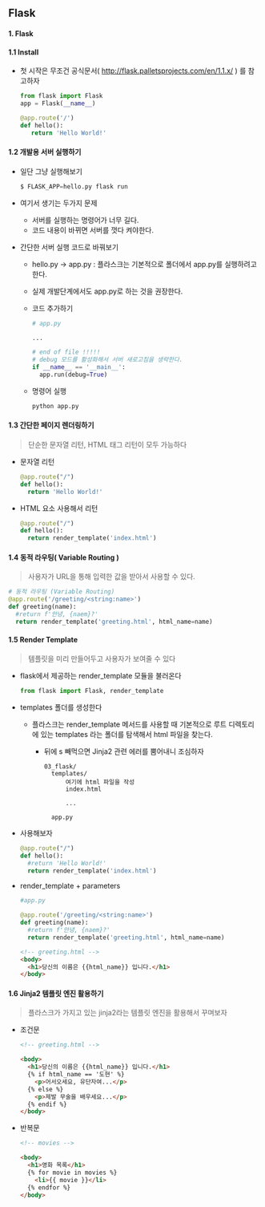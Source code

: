 ## Flask

#### 1. Flask

#### 1.1 Install

- 첫 시작은 무조건 공식문서( http://flask.palletsprojects.com/en/1.1.x/ ) 를 참고하자 

  ```python
  from flask import Flask
  app = Flask(__name__)
  
  @app.route('/')
  def hello():
     return 'Hello World!'
  ```

#### 1.2 개발용 서버 실행하기

- 일단 그냥 실행해보기

  ```python
  $ FLASK_APP=hello.py flask run
  ```

- 여기서 생기는 두가지 문제
  - 서버를 실행하는 명령어가 너무 길다.
  - 코드 내용이 바뀌면 서버를 껏다 켜야한다. 

- 간단한 서버 실행 코드로 바꿔보기 

  - hello.py -> app.py : 플라스크는 기본적으로 폴더에서 app.py를 실행하려고 한다. 

  - 실제 개발단계에서도 app.py로 하는 것을 권장한다.

  - 코드 추가하기 

    ```python
    # app.py
    
    ...
    
    # end of file !!!!!
    # debug 모드를 활성화해서 서버 새로고침을 생략한다. 
    if __name__ == '__main__':
      app.run(debug=True)
    
    ```

  - 명령어 실행

    ```python
    python app.py
    ```

#### 1.3 간단한 페이지 렌더링하기

> 단순한 문자열 리턴, HTML 태그 리턴이 모두 가능하다 	

- 문자열 리턴

  ```python
  @app.route("/")
  def hello():
    return 'Hello World!'
  ```

  

- HTML 요소 사용해서 리턴

  ```python
  @app.route("/")
  def hello():
    return render_template('index.html')
  ```

  

#### 1.4 동적 라우팅( Variable Routing )

> 사용자가 URL을 통해 입력한 값을 받아서 사용할 수 있다. 

```python
# 동적 라우팅 (Variable Routing)
@app.route('/greeting/<string:name>')
def greeting(name):
  #return f'안녕, {naem}?'
  return render_template('greeting.html', html_name=name)
```

#### 1.5 Render Template

> 템플릿을 미리 만들어두고 사용자가 보여줄 수 있다

- flask에서 제공하는 render_template 모듈을 불러온다

  ```python
  from flask import Flask, render_template
  ```

- templates 폴더를 생성한다

  - 플라스크는 render_template 메서드를 사용할 때 기본적으로 루트 디렉토리에 있는 templates 라는 폴더를 탐색해서 html 파일을 찾는다.

    - 뒤에 s 빼먹으면 Jinja2 관련 에러를 뿜어내니 조심하자 

      ```
      03_flask/
      	templates/
      		여기에 html 파일을 작성
      		index.html
      		
      		...
      		
      	app.py
      ```

- 사용해보자

  ```python
  @app.route("/")
  def hello():
    #return 'Hello World!'
    return render_template('index.html')
  ```

- render_template + parameters

  ```python
  #app.py
  
  @app.route('/greeting/<string:name>')
  def greeting(name):
    #return f'안녕, {naem}?'
    return render_template('greeting.html', html_name=name)
  ```

  ```html
  <!-- greeting.html -->
  <body>
    <h1>당신의 이름은 {{html_name}} 입니다.</h1>
  </body>
  ```

#### 1.6 Jinja2 템플릿 엔진 활용하기


> 플라스크가 가지고 있는 jinja2라는 템플릿 엔진을 활용해서 꾸며보자 

- 조건문

  ```html
  <!-- greeting.html -->
  
  <body>
    <h1>당신의 이름은 {{html_name}} 입니다.</h1>
    {% if html_name == '도현' %}
      <p>어서오세요, 유단자여...</p>
    {% else %}
      <p>제발 무술을 배우세요...</p>
    {% endif %}
  </body>
  ```

- 반복문

  ```html
  <!-- movies -->
  
  <body>
    <h1>영화 목록</h1>
    {% for movie in movies %}
      <li>{{ movie }}</li>
    {% endfor %}
  </body>
  ```

  
